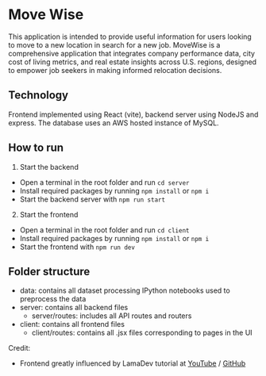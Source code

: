 # Move Wise

This application is intended to provide useful information for users looking to move to a new location in search for a new job. MoveWise is a comprehensive application that integrates company performance data, city cost of living metrics, and real estate insights across U.S. regions, designed to empower job seekers in making informed relocation decisions.

## Technology

Frontend implemented using React (vite), backend server using NodeJS and express. The database uses an AWS hosted instance of MySQL.

## How to run

1. Start the backend
- Open a terminal in the root folder and run `cd server`
- Install required packages by running `npm install` or `npm i`
- Start the backend server with `npm run start`

2. Start the frontend
- Open a terminal in the root folder and run `cd client`
- Install required packages by running `npm install` or `npm i`
- Start the frontend with `npm run dev`

## Folder structure

- data: contains all dataset processing IPython notebooks used to preprocess the data
- server: contains all backend files
    - server/routes: includes all API routes and routers
- client: contains all frontend files
    - client/routes: contains all .jsx files corresponding to pages in the UI



Credit:
- Frontend greatly influenced by LamaDev tutorial at [YouTube](https://www.youtube.com/watch?v=HFj5FMb0jwY&t=536s) / [GitHub](https://github.com/safak/react-estate-ui)
